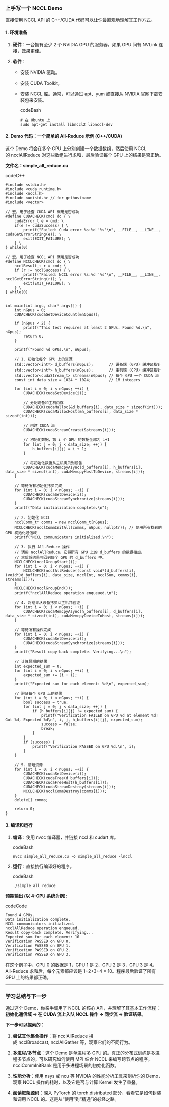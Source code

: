 ### 上手写一个 NCCL Demo

直接使用 NCCL API 的 C++/CUDA 代码可以让你最直观地理解其工作方式。

#### 1. 环境准备

1. **硬件**：一台拥有至少 2 个 NVIDIA GPU 的服务器。如果 GPU 间有 NVLink 连接，效果更佳。
    
2. **软件**：
    
    - 安装 NVIDIA 驱动。
        
    - 安装 CUDA Toolkit。
        
    - 安装 NCCL 库。通常，可以通过 apt、yum 或直接从 NVIDIA 官网下载安装包来安装。
        
        codeBash
        
        ```
        # 在 Ubuntu 上
        sudo apt-get install libnccl2 libnccl-dev
        ```
        

#### 2. Demo 代码：一个简单的 All-Reduce 示例 (C++/CUDA)

这个 Demo 将会在多个 GPU 上分别创建一个数据数组，然后使用 NCCL 的 ncclAllReduce 对这些数组进行求和，最后验证每个 GPU 上的结果是否正确。

**文件名：simple_all_reduce.cu**

codeC++

```
#include <stdio.h>
#include <cuda_runtime.h>
#include <nccl.h>
#include <unistd.h> // for gethostname
#include <vector>

// 宏，用于检查 CUDA API 调用是否成功
#define CUDACHECK(cmd) do { \
    cudaError_t e = cmd; \
    if(e != cudaSuccess) { \
        printf("Failed: Cuda error %s:%d '%s'\n", __FILE__, __LINE__, cudaGetErrorString(e)); \
        exit(EXIT_FAILURE); \
    } \
} while(0)

// 宏，用于检查 NCCL API 调用是否成功
#define NCCLCHECK(cmd) do { \
    ncclResult_t r = cmd; \
    if (r != ncclSuccess) { \
        printf("Failed: NCCL error %s:%d '%s'\n", __FILE__, __LINE__, ncclGetErrorString(r)); \
        exit(EXIT_FAILURE); \
    } \
} while(0)


int main(int argc, char* argv[]) {
    int nGpus = 0;
    CUDACHECK(cudaGetDeviceCount(&nGpus));

    if (nGpus < 2) {
        printf("This test requires at least 2 GPUs. Found %d.\n", nGpus);
        return 0;
    }

    printf("Found %d GPUs.\n", nGpus);

    // 1. 初始化每个 GPU 上的资源
    std::vector<int*> d_buffers(nGpus);       // 设备端 (GPU) 缓冲区指针
    std::vector<int*> h_buffers(nGpus);       // 主机端 (CPU) 缓冲区指针
    std::vector<cudaStream_t> streams(nGpus); // 每个 GPU 一个 CUDA 流
    const int data_size = 1024 * 1024;        // 1M integers

    for (int i = 0; i < nGpus; ++i) {
        CUDACHECK(cudaSetDevice(i));

        // 分配设备和主机内存
        CUDACHECK(cudaMalloc(&d_buffers[i], data_size * sizeof(int)));
        CUDACHECK(cudaMallocHost(&h_buffers[i], data_size * sizeof(int)));

        // 创建 CUDA 流
        CUDACHECK(cudaStreamCreate(&streams[i]));
        
        // 初始化数据，第 i 个 GPU 的数据全部为 i+1
        for (int j = 0; j < data_size; ++j) {
            h_buffers[i][j] = i + 1;
        }

        // 将初始化数据从主机拷贝到设备
        CUDACHECK(cudaMemcpyAsync(d_buffers[i], h_buffers[i], data_size * sizeof(int), cudaMemcpyHostToDevice, streams[i]));
    }

    // 等待所有初始化拷贝完成
    for (int i = 0; i < nGpus; ++i) {
        CUDACHECK(cudaSetDevice(i));
        CUDACHECK(cudaStreamSynchronize(streams[i]));
    }
    printf("Data initialization complete.\n");

    // 2. 初始化 NCCL
    ncclComm_t* comms = new ncclComm_t[nGpus];
    NCCLCHECK(ncclCommInitAll(comms, nGpus, nullptr)); // 使用所有找到的 GPU 初始化通信域
    printf("NCCL communicators initialized.\n");

    // 3. 执行 All-Reduce 操作
    // 调用 ncclAllReduce，它将所有 GPU 上的 d_buffers 的数据相加，
    // 然后将结果写回到每个 GPU 的 d_buffers 中。
    NCCLCHECK(ncclGroupStart());
    for (int i = 0; i < nGpus; ++i) {
        NCCLCHECK(ncclAllReduce((const void*)d_buffers[i], (void*)d_buffers[i], data_size, ncclInt, ncclSum, comms[i], streams[i]));
    }
    NCCLCHECK(ncclGroupEnd());
    printf("ncclAllReduce operation enqueued.\n");

    // 4. 将结果从设备拷贝回主机并验证
    for (int i = 0; i < nGpus; ++i) {
        CUDACHECK(cudaMemcpyAsync(h_buffers[i], d_buffers[i], data_size * sizeof(int), cudaMemcpyDeviceToHost, streams[i]));
    }

    // 等待所有操作完成
    for (int i = 0; i < nGpus; ++i) {
        CUDACHECK(cudaSetDevice(i));
        CUDACHECK(cudaStreamSynchronize(streams[i]));
    }
    printf("Result copy-back complete. Verifying...\n");

    // 计算预期的结果
    int expected_sum = 0;
    for (int i = 0; i < nGpus; ++i) {
        expected_sum += (i + 1);
    }
    printf("Expected sum for each element: %d\n", expected_sum);

    // 验证每个 GPU 上的结果
    for (int i = 0; i < nGpus; ++i) {
        bool success = true;
        for (int j = 0; j < data_size; ++j) {
            if (h_buffers[i][j] != expected_sum) {
                printf("Verification FAILED on GPU %d at element %d! Got %d, Expected %d\n", i, j, h_buffers[i][j], expected_sum);
                success = false;
                break;
            }
        }
        if (success) {
            printf("Verification PASSED on GPU %d.\n", i);
        }
    }

    // 5. 清理资源
    for (int i = 0; i < nGpus; ++i) {
        CUDACHECK(cudaSetDevice(i));
        CUDACHECK(cudaFree(d_buffers[i]));
        CUDACHECK(cudaFreeHost(h_buffers[i]));
        CUDACHECK(cudaStreamDestroy(streams[i]));
        NCCLCHECK(ncclCommDestroy(comms[i]));
    }
    delete[] comms;

    return 0;
}
```

#### 3. 编译和运行

1. **编译**：使用 nvcc 编译器，并链接 nccl 和 cudart 库。
    
    codeBash
    
    ```
    nvcc simple_all_reduce.cu -o simple_all_reduce -lnccl
    ```
    
2. **运行**：直接执行编译好的程序。
    
    codeBash
    
    ```
    ./simple_all_reduce
    ```
    

**预期输出 (以 4-GPU 系统为例):**

codeCode

```
Found 4 GPUs.
Data initialization complete.
NCCL communicators initialized.
ncclAllReduce operation enqueued.
Result copy-back complete. Verifying...
Expected sum for each element: 10
Verification PASSED on GPU 0.
Verification PASSED on GPU 1.
Verification PASSED on GPU 2.
Verification PASSED on GPU 3.
```

在这个例子中，GPU 0 的数据是 1，GPU 1 是 2，GPU 2 是 3，GPU 3 是 4。All-Reduce 求和后，每个元素都应该是 1+2+3+4 = 10。程序最后验证了所有 GPU 上的结果都正确。

---

### 学习总结与下一步

通过这个 Demo，你亲手调用了 NCCL 的核心 API，并理解了其基本工作流程：**初始化通信域 -> 在 CUDA 流上入队 NCCL 操作 -> 同步流 -> 验证结果**。

**下一步可以探索的：**

1. **尝试其他集合操作**：将 ncclAllReduce 换成 ncclBroadcast, ncclAllGather 等，观察它们的不同行为。
    
2. **多进程/多节点**：这个 Demo 是单进程多 GPU 的。真正的分布式训练是多进程多节点的。可以研究如何使用 MPI 结合 NCCL 来编写跨节点的程序。ncclCommInitRank 是用于多进程场景的初始化函数。
    
3. **性能分析**：使用 nsys 或 ncu 等 NVIDIA 的性能分析工具来剖析你的 Demo，观察 NCCL 操作的耗时，以及它是否与计算 Kernel 发生了重叠。
    
4. **阅读框架源码**：深入 PyTorch 的 torch.distributed 部分，看看它是如何封装和调用 NCCL 的。这是从“使用”到“精通”的必经之路。